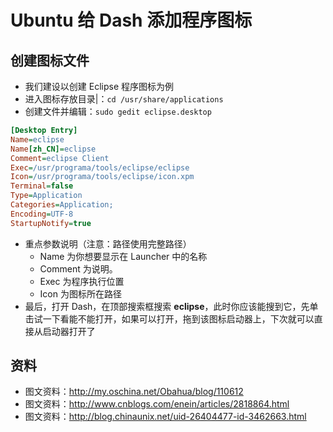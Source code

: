 # Ubuntu 给 Dash 添加程序图标

## 创建图标文件

- 我们建设以创建 Eclipse 程序图标为例
- 进入图标存放目录|：`cd /usr/share/applications`
- 创建文件并编辑：`sudo gedit eclipse.desktop`
``` ini
[Desktop Entry]
Name=eclipse
Name[zh_CN]=eclipse
Comment=eclipse Client
Exec=/usr/programa/tools/eclipse/eclipse
Icon=/usr/programa/tools/eclipse/icon.xpm
Terminal=false
Type=Application
Categories=Application;
Encoding=UTF-8
StartupNotify=true
```
- 重点参数说明（注意：路径使用完整路径）
    - Name 为你想要显示在 Launcher 中的名称
    - Comment 为说明。
    - Exec 为程序执行位置
    - Icon 为图标所在路径
- 最后，打开 Dash，在顶部搜索框搜索 **eclipse**，此时你应该能搜到它，先单击试一下看能不能打开，如果可以打开，拖到该图标启动器上，下次就可以直接从启动器打开了

## 资料

- 图文资料：<http://my.oschina.net/Obahua/blog/110612>
- 图文资料：<http://www.cnblogs.com/enein/articles/2818864.html>
- 图文资料：<http://blog.chinaunix.net/uid-26404477-id-3462663.html>
